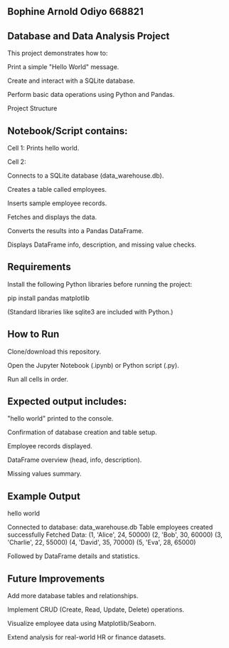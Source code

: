 ## Bophine Arnold Odiyo 668821

## Database and Data Analysis Project

This project demonstrates how to:

Print a simple "Hello World" message.

Create and interact with a SQLite database.

Perform basic data operations using Python and Pandas.

 Project Structure

## Notebook/Script contains:

Cell 1: Prints hello world.

Cell 2:

Connects to a SQLite database (data_warehouse.db).

Creates a table called employees.

Inserts sample employee records.

Fetches and displays the data.

Converts the results into a Pandas DataFrame.

Displays DataFrame info, description, and missing value checks.

## Requirements

Install the following Python libraries before running the project:

pip install pandas matplotlib


(Standard libraries like sqlite3 are included with Python.)

 ## How to Run

Clone/download this repository.

Open the Jupyter Notebook (.ipynb) or Python script (.py).

Run all cells in order.

## Expected output includes:

"hello world" printed to the console.

Confirmation of database creation and table setup.

Employee records displayed.

DataFrame overview (head, info, description).

Missing values summary.

## Example Output
hello world

Connected to database: data_warehouse.db
Table employees created successfully
Fetched Data:
(1, 'Alice', 24, 50000)
(2, 'Bob', 30, 60000)
(3, 'Charlie', 22, 55000)
(4, 'David', 35, 70000)
(5, 'Eva', 28, 65000)


Followed by DataFrame details and statistics.

 ## Future Improvements

Add more database tables and relationships.

Implement CRUD (Create, Read, Update, Delete) operations.

Visualize employee data using Matplotlib/Seaborn.

Extend analysis for real-world HR or finance datasets.
